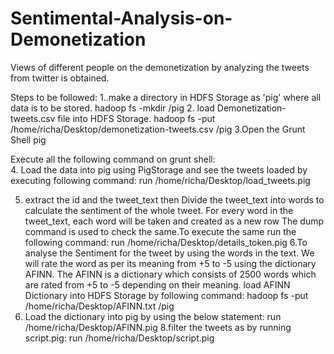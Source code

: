 # Sentimental-Analysis-on-Demonetization
 Views of different people on the demonetization by analyzing the tweets from twitter is obtained.

Steps to be followed:
1..make a directory in HDFS Storage as 'pig' where all data is to be stored.
	 hadoop fs -mkdir /pig
2. load Demonetization-tweets.csv file into HDFS Storage.
	hadoop fs -put /home/richa/Desktop/demonetization-tweets.csv /pig
3.Open the Grunt Shell 
	pig

Execute all the following command on grunt shell:	 
4. Load the data into pig using PigStorage and see the tweets loaded by executing following command:
	run /home/richa/Desktop/load_tweets.pig

5. extract the id and the tweet_text then Divide the tweet_text into words to calculate the sentiment of the whole tweet.
   For every word in the tweet_text, each word will be taken and created as a new row
   The dump command is used to check the same.To execute the same run the following command:
	run /home/richa/Desktop/details_token.pig
6.To analyse the Sentiment for the tweet by using the words in the text. We will rate the word as per its meaning from +5 to -5 using the dictionary AFINN.
  The AFINN is a dictionary which consists of 2500 words which are rated from +5 to -5 depending on their meaning.
  load AFINN Dictionary into HDFS Storage by following command:
	hadoop fs -put /home/richa/Desktop/AFINN.txt /pig
7. Load the dictionary into pig by using the below statement:
	run /home/richa/Desktop/AFINN.pig
8.filter the tweets as by running script.pig: 
	run /home/richa/Desktop/script.pig
